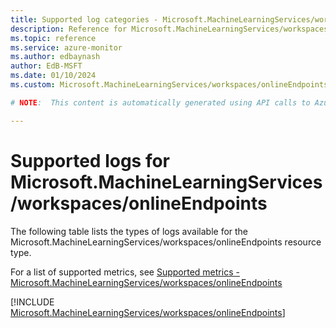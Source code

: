 ```yaml
---
title: Supported log categories - Microsoft.MachineLearningServices/workspaces/onlineEndpoints
description: Reference for Microsoft.MachineLearningServices/workspaces/onlineEndpoints in Azure Monitor Logs.
ms.topic: reference
ms.service: azure-monitor
ms.author: edbaynash
author: EdB-MSFT
ms.date: 01/10/2024
ms.custom: Microsoft.MachineLearningServices/workspaces/onlineEndpoints, naam

# NOTE:  This content is automatically generated using API calls to Azure. Any edits made on these files will be overwritten in the next run of the script. 

---
```





# Supported logs for Microsoft.MachineLearningServices/workspaces/onlineEndpoints  
The following table lists the types of logs available for the Microsoft.MachineLearningServices/workspaces/onlineEndpoints resource type.
  
  
  
For a list of supported metrics, see [Supported metrics - Microsoft.MachineLearningServices/workspaces/onlineEndpoints](../supported-metrics/microsoft-machinelearningservices-workspaces-onlineendpoints-metrics.md)  
  

  
[!INCLUDE [Microsoft.MachineLearningServices/workspaces/onlineEndpoints](./includes/microsoft-machinelearningservices-workspaces-onlineendpoints-logs-include.md)]  
  
  

